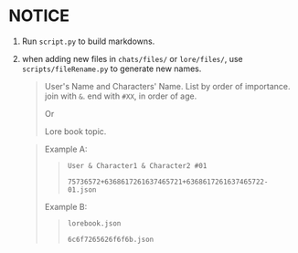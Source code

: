 # NOTICE

1. Run `script.py` to build markdowns.
1. when adding new files in `chats/files/` or `lore/files/`, use `scripts/fileRename.py` to generate new names.
    > User's Name and Characters' Name. List by order of importance. join with `&`. end with `#XX`, in order of age.
    >
    > Or
    >
    > Lore book topic.

    > Example A:
    >> `User & Character1 & Character2 #01`
    >>
    >> `75736572+6368617261637465721+6368617261637465722-01.json`
    >
    > Example B:
    >> `lorebook.json`
    >>
    >> `6c6f7265626f6f6b.json`